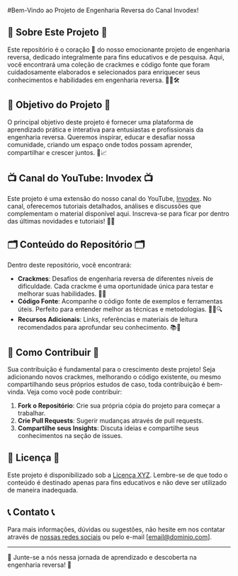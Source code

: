 #Bem-Vindo ao Projeto de Engenharia Reversa do Canal Invodex! 

## 🧩 Sobre Este Projeto 🧩

Este repositório é o coração 💓 do nosso emocionante projeto de engenharia reversa, dedicado integralmente para fins educativos e de pesquisa. Aqui, você encontrará uma coleção de crackmes e código fonte que foram cuidadosamente elaborados e selecionados para enriquecer seus conhecimentos e habilidades em engenharia reversa. 🕵️‍♂️🛠️

## 🎯 Objetivo do Projeto 🎯

O principal objetivo deste projeto é fornecer uma plataforma de aprendizado prática e interativa para entusiastas e profissionais da engenharia reversa. Queremos inspirar, educar e desafiar nossa comunidade, criando um espaço onde todos possam aprender, compartilhar e crescer juntos. 🌱📈

## 📺 Canal do YouTube: Invodex 📺

Este projeto é uma extensão do nosso canal do YouTube, [Invodex](https://www.youtube.com/invodex). No canal, oferecemos tutoriais detalhados, análises e discussões que complementam o material disponível aqui. Inscreva-se para ficar por dentro das últimas novidades e tutoriais! 🎥🔔

## 🗂 Conteúdo do Repositório 🗂

Dentro deste repositório, você encontrará:

- **Crackmes**: Desafios de engenharia reversa de diferentes níveis de dificuldade. Cada crackme é uma oportunidade única para testar e melhorar suas habilidades. 🧠💪
- **Código Fonte**: Acompanhe o código fonte de exemplos e ferramentas úteis. Perfeito para entender melhor as técnicas e metodologias. 👨‍💻🔍
- **Recursos Adicionais**: Links, referências e materiais de leitura recomendados para aprofundar seu conhecimento. 📚🔗

## 🤝 Como Contribuir 🤝

Sua contribuição é fundamental para o crescimento deste projeto! Seja adicionando novos crackmes, melhorando o código existente, ou mesmo compartilhando seus próprios estudos de caso, toda contribuição é bem-vinda. Veja como você pode contribuir:

1. **Fork o Repositório**: Crie sua própria cópia do projeto para começar a trabalhar.
2. **Crie Pull Requests**: Sugerir mudanças através de pull requests.
3. **Compartilhe seus Insights**: Discuta ideias e compartilhe seus conhecimentos na seção de issues.

## 📜 Licença 📜

Este projeto é disponibilizado sob a [Licença XYZ](). Lembre-se de que todo o conteúdo é destinado apenas para fins educativos e não deve ser utilizado de maneira inadequada.

## 📞 Contato 📞

Para mais informações, dúvidas ou sugestões, não hesite em nos contatar através de [nossas redes sociais](#) ou pelo e-mail [email@dominio.com].

---

🌟 Junte-se a nós nessa jornada de aprendizado e descoberta na engenharia reversa! 🌟
